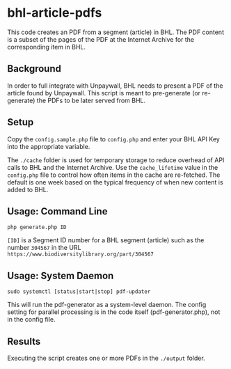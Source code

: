 # bhl-article-pdfs

This code creates an PDF from a segment (article) in BHL. The PDF content is a subset of the pages of the PDF at the Internet Archive for the corresponding item in BHL.

## Background

In order to full integrate with Unpaywall, BHL needs to present a PDF of the article found by Unpaywall. This script is meant to pre-generate (or re-generate) the PDFs to be later served from BHL.

## Setup

Copy the ``config.sample.php`` file to ``config.php`` and enter your BHL API Key into the appropriate variable.

The ``./cache`` folder is used for temporary storage to reduce overhead of API calls to BHL and the Internet Archive. Use the ``cache_lifetime`` value in the ``config.php`` file to control how often items in the cache are re-fetched. The default is one week based on the typical frequency of when new content is added to BHL.

## Usage: Command Line

    php generate.php ID

``[ID]`` is a Segment ID number for a BHL segment (article) such as the number ``304567`` in the URL ``https://www.biodiversitylibrary.org/part/304567``

## Usage: System Daemon

    sudo systemctl [status|start|stop] pdf-updater

This will run the pdf-generator as a system-level daemon. The config setting for parallel processing is in the code itself (pdf-generator.php), not in the config file. 

## Results

Executing the script creates one or more PDFs in the ``./output`` folder. 

